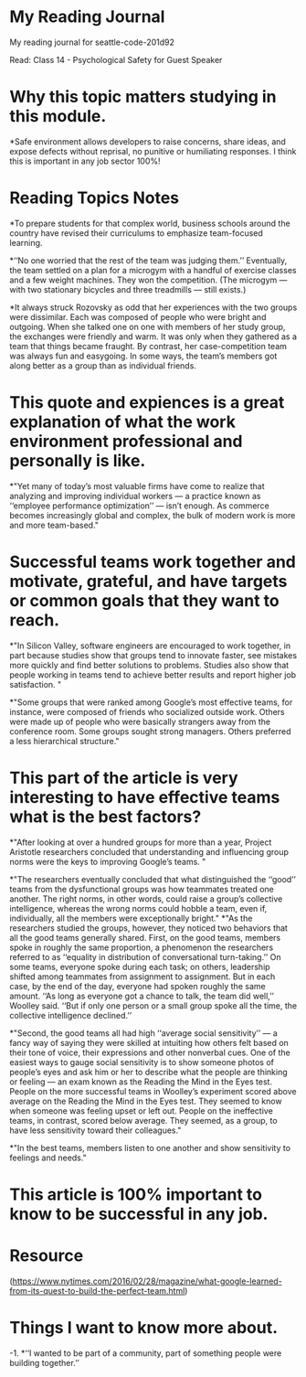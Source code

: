 # My Reading Journal
My reading journal for seattle-code-201d92

Read: Class 14 - Psychological Safety for Guest Speaker

# Why this topic matters studying in this module.

*Safe environment allows developers to raise concerns, share ideas, and expose defects without reprisal, no punitive or humiliating responses.  I think this is important in any job sector 100%!

# Reading Topics Notes

*To prepare students for that complex world, business schools around the country have revised their curriculums to emphasize team-focused learning.

*‘‘No one worried that the rest of the team was judging them.’’ Eventually, the team settled on a plan for a micro­gym with a handful of exercise classes and a few weight machines. They won the competition. (The micro­gym — with two stationary bicycles and three treadmills — still exists.)

*It always struck Rozovsky as odd that her experiences with the two groups were dissimilar. Each was composed of people who were bright and outgoing. When she talked one on one with members of her study group, the exchanges were friendly and warm. It was only when they gathered as a team that things became fraught. By contrast, her case-competition team was always fun and easygoing. In some ways, the team’s members got along better as a group than as individual friends.

# This quote and expiences is a great explanation of what the work environment professional and personally is like.

*"Yet many of today’s most valuable firms have come to realize that analyzing and improving individual workers ­— a practice known as ‘‘employee performance optimization’’ — isn’t enough. As commerce becomes increasingly global and complex, the bulk of modern work is more and more team-based."

# Successful teams work together and motivate, grateful, and have targets or common goals that they want to reach.

*"In Silicon Valley, software engineers are encouraged to work together, in part because studies show that groups tend to innovate faster, see mistakes more quickly and find better solutions to problems. Studies also show that people working in teams tend to achieve better results and report higher job satisfaction. "

*"Some groups that were ranked among Google’s most effective teams, for instance, were composed of friends who socialized outside work. Others were made up of people who were basically strangers away from the conference room. Some groups sought strong managers. Others preferred a less hierarchical structure."

# This part of the article is very interesting to have effective teams what is the best factors?

*"After looking at over a hundred groups for more than a year, Project Aristotle researchers concluded that understanding and influencing group norms were the keys to improving Google’s teams. "

*"The researchers eventually concluded that what distinguished the ‘‘good’’ teams from the dysfunctional groups was how teammates treated one another. The right norms, in other words, could raise a group’s collective intelligence, whereas the wrong norms could hobble a team, even if, individually, all the members were exceptionally bright."
*"As the researchers studied the groups, however, they noticed two behaviors that all the good teams generally shared. First, on the good teams, members spoke in roughly the same proportion, a phenomenon the researchers referred to as ‘‘equality in distribution of conversational turn-taking.’’ On some teams, everyone spoke during each task; on others, leadership shifted among teammates from assignment to assignment. But in each case, by the end of the day, everyone had spoken roughly the same amount. ‘‘As long as everyone got a chance to talk, the team did well,’’ Woolley said. ‘‘But if only one person or a small group spoke all the time, the collective intelligence declined.’’

*"Second, the good teams all had high ‘‘average social sensitivity’’ — a fancy way of saying they were skilled at intuiting how others felt based on their tone of voice, their expressions and other nonverbal cues. One of the easiest ways to gauge social sensitivity is to show someone photos of people’s eyes and ask him or her to describe what the people are thinking or feeling — an exam known as the Reading the Mind in the Eyes test. People on the more successful teams in Woolley’s experiment scored above average on the Reading the Mind in the Eyes test. They seemed to know when someone was feeling upset or left out. People on the ineffective teams, in contrast, scored below average. They seemed, as a group, to have less sensitivity toward their colleagues."

*"In the best teams, members listen to one another and show sensitivity to feelings and needs."

# This article is 100% important to know to be successful in any job.

# Resource
(https://www.nytimes.com/2016/02/28/magazine/what-google-learned-from-its-quest-to-build-the-perfect-team.html)

# Things I want to know more about.

-1. *‘‘I wanted to be part of a community, part of something people were building together.’’
